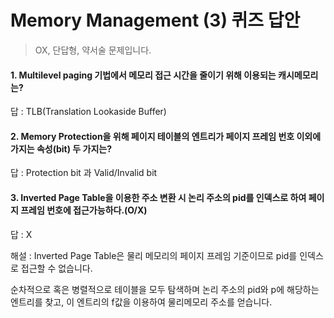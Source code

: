# Memory Management (3) 퀴즈 답안
> OX, 단답형, 약서술 문제입니다.

#### 1. Multilevel paging 기법에서 메모리 접근 시간을 줄이기 위해 이용되는 캐시메모리는?

답 : TLB(Translation Lookaside Buffer)

#### 2. Memory Protection을 위해 페이지 테이블의 엔트리가 페이지 프레임 번호 이외에 가지는 속성(bit) 두 가지는?

답 : Protection bit 과 Valid/Invalid bit

#### 3. Inverted Page Table을 이용한 주소 변환 시 논리 주소의 pid를 인덱스로 하여 페이지 프레임 번호에 접근가능하다.(O/X)

답 : X

해설 : Inverted Page Table은 물리 메모리의 페이지 프레임 기준이므로 pid를 인덱스로 접근할 수 없습니다.

순차적으로 혹은 병렬적으로 테이블을 모두 탐색하며 논리 주소의 pid와 p에 해당하는 엔트리를 찾고, 이 엔트리의 f값을 이용하여 물리메모리 주소를 얻습니다.
